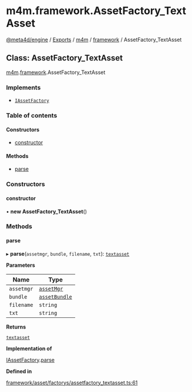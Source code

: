 # m4m.framework.AssetFactory\_TextAsset

[@meta4d/engine](../) / [Exports](../modules/) / [m4m](../modules/m4m.md) / [framework](../modules/m4m.framework.md) / AssetFactory\_TextAsset

## Class: AssetFactory\_TextAsset

[m4m](../modules/m4m.md).[framework](../modules/m4m.framework.md).AssetFactory\_TextAsset

### Implements

* [`IAssetFactory`](../interfaces/m4m.framework.IAssetFactory.md)

### Table of contents

#### Constructors

* [constructor](m4m.framework.AssetFactory\_TextAsset.md#constructor)

#### Methods

* [parse](m4m.framework.AssetFactory\_TextAsset.md#parse)

### Constructors

#### constructor

• **new AssetFactory\_TextAsset**()

### Methods

#### parse

▸ **parse**(`assetmgr`, `bundle`, `filename`, `txt`): [`textasset`](m4m.framework.textasset.md)

**Parameters**

| Name       | Type                                          |
| ---------- | --------------------------------------------- |
| `assetmgr` | [`assetMgr`](m4m.framework.assetMgr.md)       |
| `bundle`   | [`assetBundle`](m4m.framework.assetBundle.md) |
| `filename` | `string`                                      |
| `txt`      | `string`                                      |

**Returns**

[`textasset`](m4m.framework.textasset.md)

**Implementation of**

[IAssetFactory](../interfaces/m4m.framework.IAssetFactory.md).[parse](../interfaces/m4m.framework.IAssetFactory.md#parse)

**Defined in**

[framework/asset/factorys/assetfactory\_textasset.ts:61](https://github.com/meta4d-me/meta4d-engine/blob/cf6bfe6/src/framework/asset/factorys/assetfactory\_textasset.ts#L61)
